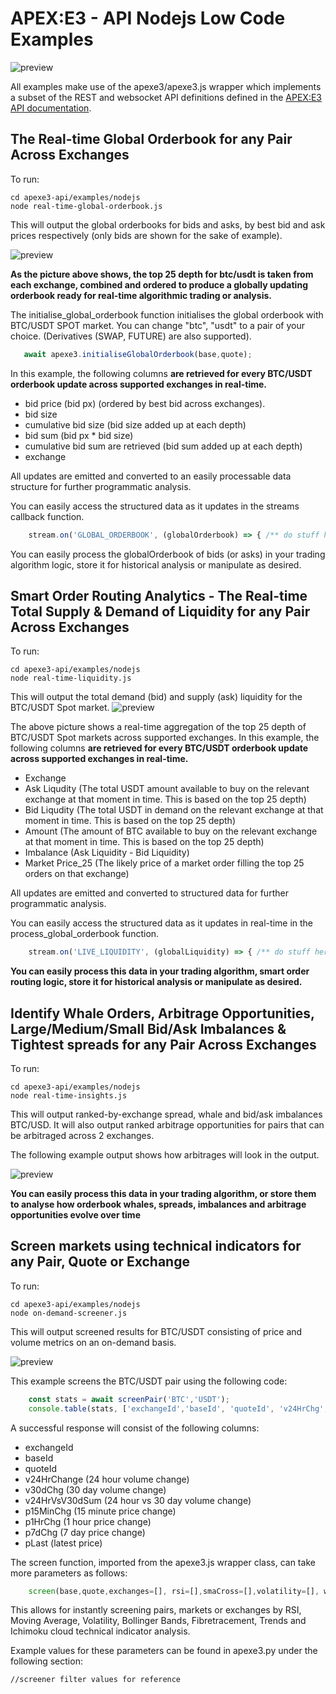 # APEX:E3 - API Nodejs Low Code Examples

![preview]()

All examples make use of the apexe3/apexe3.js wrapper which implements a subset of the REST and websocket API definitions defined in the [APEX:E3 API documentation](https://api.ae3platform.com/docs). 

## The Real-time Global Orderbook for any Pair Across Exchanges

To run: 

```shell
cd apexe3-api/examples/nodejs
node real-time-global-orderbook.js
```
This will output the global orderbooks for bids and asks, by best bid and ask prices respectively (only bids are shown for the sake of example).

![preview]()

**As the picture above shows, the top 25 depth for btc/usdt is taken from each exchange, combined and ordered to produce a globally updating orderbook ready for real-time algorithmic trading or analysis.** 

The initialise_global_orderbook function initialises the global orderbook with BTC/USDT SPOT market. You can change "btc", "usdt" to a pair of your choice. (Derivatives (SWAP, FUTURE) are also supported).
```javascript
   await apexe3.initialiseGlobalOrderbook(base,quote);
```

In this example, the following columns **are retrieved for every BTC/USDT orderbook update across supported exchanges in real-time.**

- bid price (bid px) (ordered by best bid across exchanges).
- bid size 
- cumulative bid size (bid size added up at each depth)
- bid sum (bid px * bid size)
- cumulative bid sum are retrieved (bid sum added up at each depth)
- exchange

All updates are emitted and converted to an easily processable data structure for further programmatic analysis.

You can easily access the structured data as it updates in the streams callback function.

```javascript
    stream.on('GLOBAL_ORDERBOOK', (globalOrderbook) => { /** do stuff here **/ });
```
You can easily process the globalOrderbook of bids (or asks) in your trading algorithm logic, store it for historical analysis or manipulate as desired.

## Smart Order Routing Analytics - The Real-time Total Supply & Demand of Liquidity for any Pair Across Exchanges

To run: 

```shell
cd apexe3-api/examples/nodejs
node real-time-liquidity.js
```

This will output the total demand (bid) and supply (ask) liquidity for the BTC/USDT Spot market. 
![preview]()

The above picture shows a real-time aggregation of the top 25 depth of BTC/USDT Spot markets across supported exchanges. 
In this example, the following columns **are retrieved for every BTC/USDT orderbook update across supported exchanges in real-time.**

- Exchange
- Ask Liqudity (The total USDT amount available to buy on the relevant exchange at that moment in time. This is based on the top 25 depth)
- Bid Liqudity (The total USDT in demand on the relevant exchange at that moment in time. This is based on the top 25 depth)
- Amount (The amount of BTC available to buy on the relevant exchange at that moment in time. This is based on the top 25 depth)
- Imbalance (Ask Liquidity - Bid Liquidity)
- Market Price_25 (The likely price of a market order filling the top 25 orders on that exchange)


All updates are emitted and converted to structured data for further programmatic analysis.

You can easily access the structured data as it updates in real-time in the process_global_orderbook function.
```javascript
    stream.on('LIVE_LIQUIDITY', (globalLiquidity) => { /** do stuff here **/  });
```
**You can easily process this data in your trading algorithm, smart order routing logic, store it for historical analysis or manipulate as desired.**

## Identify Whale Orders, Arbitrage Opportunities, Large/Medium/Small Bid/Ask Imbalances & Tightest spreads for any Pair Across Exchanges

To run:

```shell
cd apexe3-api/examples/nodejs
node real-time-insights.js
```
This will output ranked-by-exchange spread, whale and bid/ask imbalances BTC/USD. It will also output ranked arbitrage opportunities for pairs that can be arbitraged across 2 exchanges.

The following example output shows how arbitrages will look in the output.

![preview]()


**You can easily process this data in your trading algorithm, or store them to analyse how orderbook whales, spreads, imbalances and arbitrage opportunities evolve over time**

## Screen markets using technical indicators for any Pair, Quote or Exchange

To run:

```shell
cd apexe3-api/examples/nodejs
node on-demand-screener.js
```
This will output screened results for BTC/USDT consisting of price and volume metrics on an on-demand basis.

![preview]()

This example screens the BTC/USDT pair using the following code:

```javascript
    const stats = await screenPair('BTC','USDT');
    console.table(stats, ['exchangeId','baseId', 'quoteId', 'v24HrChg','v30dChg','v24HrVsV30dSum','p15MinChg','p1HrChg','p7dChg','pLast']);
```

A successful response will consist of the following columns:

- exchangeId
- baseId 
- quoteId
- v24HrChange (24 hour volume change)
- v30dChg (30 day volume change)
- v24HrVsV30dSum (24 hour vs 30 day volume change)
- p15MinChg (15 minute price change)
- p1HrChg (1 hour price change)
- p7dChg (7 day price change)
- pLast (latest price)

The screen function, imported from the apexe3.js wrapper class, can take more parameters as follows:

```javascript
    screen(base,quote,exchanges=[], rsi=[],smaCross=[],volatility=[], weeklyOpenChg=[], bollingerBand='', fibRetracements=[], trends=[], ichimoku=[]);
```
This allows for instantly screening pairs, markets or exchanges by RSI, Moving Average, Volatility, Bollinger Bands, Fibretracement, Trends and Ichimoku cloud technical indicator analysis.

Example values for these parameters can be found in apexe3.py under the following section:

```javacript
//screener filter values for reference
```
